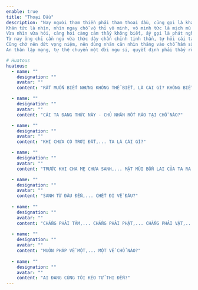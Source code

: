 ```yaml
---
enable: true
title: "Thoại Đầu"
description: "Nay người tham thiền phải tham thoại đầu, cũng gọi là khán thoại đầu. 
Khán tức là nhìn, nhìn ngay chỗ vô thỉ vô minh, vô minh tức là mịch mù đen tối, không biết đó là cái gì. 
Vừa nhìn vừa hỏi, càng hỏi càng cảm thấy không biết, ấy gọi là phát nghi tình. 
Từ nay ông chỉ cần ngủ vừa thức dậy chấn chỉnh tinh thần, tự hỏi cái ta thức này chủ nhân rốt ráo tại chỗ nào? 
Cũng chớ nên dứt vọng niệm, nên dùng nhãn căn nhìn thẳng vào chỗ hầm sâu đen tối chẳng trụ hữu vô ấy, đi, đứng, nằm, ngồi chẳng được gián đoạn. 
An thân lập mạng, tự thệ chuyển một đời ngu si, quyết định phải thấy rõ ràng cái ấy."

# Huatous
huatous:
  - name: ""
    designation: ""
    avatar: ""
    content: "RẤT MUỐN BIẾT NHƯNG KHÔNG THỂ BIẾT, LÀ CÁI GÌ? KHÔNG BIẾT? GIỮ NGHI TÌNH"

  - name: ""
    designation: ""
    avatar: ""
    content: "CÁI TA ĐANG THỨC NÀY - CHỦ NHÂN RỐT RÁO TẠI CHỖ NÀO?"

  - name: ""
    designation: ""
    avatar: ""
    content: "KHI CHƯA CÓ TRỜI ĐẤT,... TA LÀ CÁI GÌ?"

  - name: ""
    designation: ""
    avatar: ""
    content: "TRƯỚC KHI CHA MẸ CHƯA SANH,... MẶT MŨI BỔN LAI CỦA TA RA SAO?"

  - name: ""
    designation: ""
    avatar: ""
    content: "SANH TỪ ĐÂU ĐẾN,... CHẾT ĐI VỀ ĐÂU?"
    
  - name: ""
    designation: ""
    avatar: ""
    content: "CHẲNG PHẢI TÂM,... CHẲNG PHẢI PHẬT,... CHẲNG PHẢI VẬT,... LÀ CÁI GÌ?"
    
  - name: ""
    designation: ""
    avatar: ""
    content: "MUÔN PHÁP VỀ MỘT,... MỘT VỀ CHỔ NÀO?"
    
  - name: ""
    designation: ""
    avatar: ""
    content: "AI ĐANG CÙNG TÔI KÉO TỬ THI ĐẾN?"
---
```

